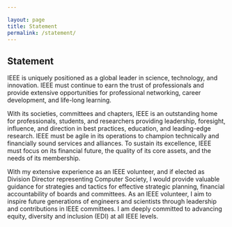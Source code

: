 ```yaml
---

layout: page
title: Statement
permalink: /statement/
---
```


## Statement
IEEE is uniquely positioned as a global leader in science, technology, and innovation. IEEE must continue to earn the trust of professionals and provide extensive opportunities for professional networking, career development, and life-long learning. 

With its societies, committees and chapters, IEEE is an outstanding home for professionals, students, and researchers providing leadership, foresight, influence, and direction in best practices, education, and leading-edge research. IEEE must be agile in its operations to champion technically and financially sound services and alliances. To sustain its excellence, IEEE must focus on its financial future, the quality of its core assets, and the needs of its membership. 

With my extensive experience as an IEEE volunteer, and if elected as Division Director representing Computer Society, I would provide valuable guidance for strategies and tactics for effective strategic planning, financial accountability of boards and committees. As an IEEE volunteer, I aim to inspire future generations of engineers and scientists through leadership and contributions in IEEE committees. I am deeply committed to advancing equity, diversity and inclusion (EDI) at all IEEE levels.
